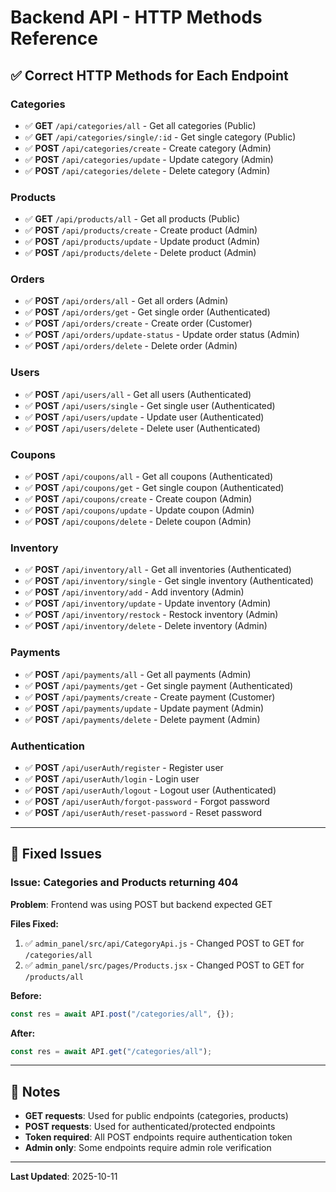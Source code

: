 # Backend API - HTTP Methods Reference

## ✅ Correct HTTP Methods for Each Endpoint

### Categories
- ✅ **GET** `/api/categories/all` - Get all categories (Public)
- ✅ **GET** `/api/categories/single/:id` - Get single category (Public)
- ✅ **POST** `/api/categories/create` - Create category (Admin)
- ✅ **POST** `/api/categories/update` - Update category (Admin)
- ✅ **POST** `/api/categories/delete` - Delete category (Admin)

### Products
- ✅ **GET** `/api/products/all` - Get all products (Public)
- ✅ **POST** `/api/products/create` - Create product (Admin)
- ✅ **POST** `/api/products/update` - Update product (Admin)
- ✅ **POST** `/api/products/delete` - Delete product (Admin)

### Orders
- ✅ **POST** `/api/orders/all` - Get all orders (Admin)
- ✅ **POST** `/api/orders/get` - Get single order (Authenticated)
- ✅ **POST** `/api/orders/create` - Create order (Customer)
- ✅ **POST** `/api/orders/update-status` - Update order status (Admin)
- ✅ **POST** `/api/orders/delete` - Delete order (Admin)

### Users
- ✅ **POST** `/api/users/all` - Get all users (Authenticated)
- ✅ **POST** `/api/users/single` - Get single user (Authenticated)
- ✅ **POST** `/api/users/update` - Update user (Authenticated)
- ✅ **POST** `/api/users/delete` - Delete user (Authenticated)

### Coupons
- ✅ **POST** `/api/coupons/all` - Get all coupons (Authenticated)
- ✅ **POST** `/api/coupons/get` - Get single coupon (Authenticated)
- ✅ **POST** `/api/coupons/create` - Create coupon (Admin)
- ✅ **POST** `/api/coupons/update` - Update coupon (Admin)
- ✅ **POST** `/api/coupons/delete` - Delete coupon (Admin)

### Inventory
- ✅ **POST** `/api/inventory/all` - Get all inventories (Authenticated)
- ✅ **POST** `/api/inventory/single` - Get single inventory (Authenticated)
- ✅ **POST** `/api/inventory/add` - Add inventory (Admin)
- ✅ **POST** `/api/inventory/update` - Update inventory (Admin)
- ✅ **POST** `/api/inventory/restock` - Restock inventory (Admin)
- ✅ **POST** `/api/inventory/delete` - Delete inventory (Admin)

### Payments
- ✅ **POST** `/api/payments/all` - Get all payments (Admin)
- ✅ **POST** `/api/payments/get` - Get single payment (Authenticated)
- ✅ **POST** `/api/payments/create` - Create payment (Customer)
- ✅ **POST** `/api/payments/update` - Update payment (Admin)
- ✅ **POST** `/api/payments/delete` - Delete payment (Admin)

### Authentication
- ✅ **POST** `/api/userAuth/register` - Register user
- ✅ **POST** `/api/userAuth/login` - Login user
- ✅ **POST** `/api/userAuth/logout` - Logout user (Authenticated)
- ✅ **POST** `/api/userAuth/forgot-password` - Forgot password
- ✅ **POST** `/api/userAuth/reset-password` - Reset password

---

## 🔧 Fixed Issues

### Issue: Categories and Products returning 404
**Problem**: Frontend was using POST but backend expected GET

**Files Fixed:**
1. ✅ `admin_panel/src/api/CategoryApi.js` - Changed POST to GET for `/categories/all`
2. ✅ `admin_panel/src/pages/Products.jsx` - Changed POST to GET for `/products/all`

**Before:**
```javascript
const res = await API.post("/categories/all", {});
```

**After:**
```javascript
const res = await API.get("/categories/all");
```

---

## 📝 Notes

- **GET requests**: Used for public endpoints (categories, products)
- **POST requests**: Used for authenticated/protected endpoints
- **Token required**: All POST endpoints require authentication token
- **Admin only**: Some endpoints require admin role verification

---

**Last Updated**: 2025-10-11
